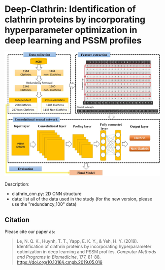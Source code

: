 # Deep-Clathrin: Identification of clathrin proteins by incorporating hyperparameter optimization in deep learning and PSSM profiles

![Image browser window](deep-clathrin.jpg)

Description:
- clathrin_cnn.py: 2D CNN structure
- data: list all of the data used in the study
(for the new version, please use the "redundancy_100" data)

## Citation
Please cite our paper as:
>Le, N. Q. K., Huynh, T. T., Yapp, E. K. Y., & Yeh, H. Y. (2019). Identification of clathrin proteins by incorporating hyperparameter optimization in deep learning and PSSM profiles. *Computer Methods and Programs in Biomedicine*, 177, 81-88. https://doi.org/10.1016/j.cmpb.2019.05.016
